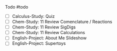 Todo
#todo
- [ ] Calculus-Study: Quiz
- [ ] Chem-Study: 11 Review Comenclature / Reactions
- [ ] Chem-Study: 11 Review SigDigs
- [ ] Chem-Study: 11 Review Calculations
- [ ] English-Project: About Me Slideshow
- [ ] English-Project: Supertoys
